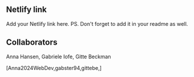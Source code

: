 ## Netlify link
Add your Netlify link here.
PS. Don't forget to add it in your readme as well.

## Collaborators
Anna Hansen,
Gabriele Iofe,
Gitte Beckman

[Anna2024WebDev,gabster94,gittebe,]
